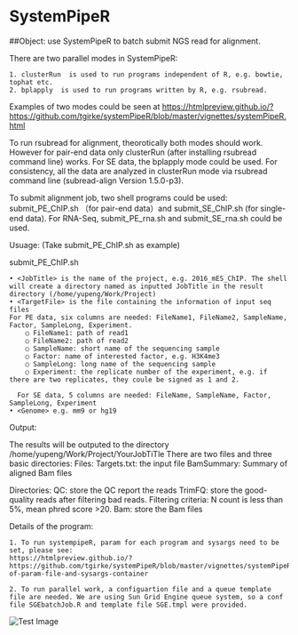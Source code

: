 # SystemPipeR

##Object: use SystemPipeR to batch submit NGS read for alignment.

There are two parallel modes in SystemPipeR:

	1. clusterRun  is used to run programs independent of R, e.g. bowtie, tophat etc.
	2. bplapply  is used to run programs written by R, e.g. rsubread.
	
Examples of two modes could be seen at https://htmlpreview.github.io/?https://github.com/tgirke/systemPipeR/blob/master/vignettes/systemPipeR.html 

To run rsubread for alignment, theorotically both modes should work. However for pair-end data only clusterRun (after installing rsubread command line) works. For SE data, the bplapply mode could be used. For consistency, all the data are analyzed in clusterRun mode via rsubread command line (subread-align Version 1.5.0-p3).

To submit alignment job, two shell programs could be used: submit_PE_ChIP.sh （for pair-end data）and submit_SE_ChIP.sh (for single-end data). For RNA-Seq, submit_PE_rna.sh and submit_SE_rna.sh could be used.

Usuage: (Take submit_PE_ChIP.sh as example)

submit_PE_ChIP.sh <JobTitle> <TargetFile> <Genome>

	• <JobTitle> is the name of the project, e.g. 2016_mES_ChIP. The shell will create a directory named as inputted JobTitle in the result directory (/home/yupeng/Work/Project)
	• <TargetFile> is the file containing the information of input seq files
	For PE data, six columns are needed: FileName1, FileName2, SampleName, Factor, SampleLong, Experiment.
		○ FileName1: path of read1
		○ FileName2: path of read2
		○ SampleName: short name of the sequencing sample
		○ Factor: name of interested factor, e.g. H3K4me3
		○ SampleLong: long name of the sequencing sample
		○ Experiment: the replicate number of the experiment, e.g. if there are two replicates, they coule be signed as 1 and 2.
		
	  For SE data, 5 columns are needed: FileName, SampleName, Factor, SampleLong, Experiment
	• <Genome> e.g. mm9 or hg19
	   
Output:

The results will be outputed to the directory /home/yupeng/Work/Project/YourJobTiTle
There are two files and three basic directories:
Files:
  Targets.txt: the input file 
  BamSummary: Summary of aligned Bam files

Directories:
  QC: store the QC report the reads
  TrimFQ: store the good-quality reads after filtering bad reads. Filtering criteria: N count is less than 5%, mean phred score >20.
  Bam: store the Bam files

Details of the program:

	1. To run systempipeR, param for each program and sysargs need to be set, please see:
	https://htmlpreview.github.io/?https://github.com/tgirke/systemPipeR/blob/master/vignettes/systemPipeR.html#structure-of-param-file-and-sysargs-container  
	
	2. To run parallel work, a configuartion file and a queue template file are needed. We are using Sun Grid Engine queue system, so a conf file SGEbatchJob.R and template file SGE.tmpl were provided.

![Test Image](SampleSelect.png)


